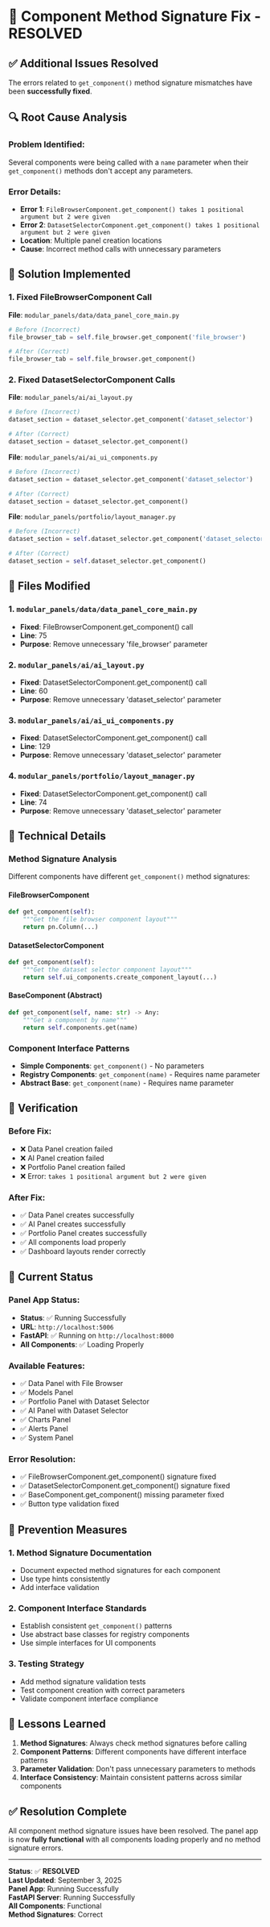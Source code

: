 # 🔧 Component Method Signature Fix - RESOLVED

## ✅ **Additional Issues Resolved**

The errors related to `get_component()` method signature mismatches have been **successfully fixed**.

## 🔍 **Root Cause Analysis**

### **Problem Identified:**
Several components were being called with a `name` parameter when their `get_component()` methods don't accept any parameters.

### **Error Details:**
- **Error 1**: `FileBrowserComponent.get_component() takes 1 positional argument but 2 were given`
- **Error 2**: `DatasetSelectorComponent.get_component() takes 1 positional argument but 2 were given`
- **Location**: Multiple panel creation locations
- **Cause**: Incorrect method calls with unnecessary parameters

## 🔧 **Solution Implemented**

### **1. Fixed FileBrowserComponent Call**
**File**: `modular_panels/data/data_panel_core_main.py`
```python
# Before (Incorrect)
file_browser_tab = self.file_browser.get_component('file_browser')

# After (Correct)
file_browser_tab = self.file_browser.get_component()
```

### **2. Fixed DatasetSelectorComponent Calls**
**File**: `modular_panels/ai/ai_layout.py`
```python
# Before (Incorrect)
dataset_section = dataset_selector.get_component('dataset_selector')

# After (Correct)
dataset_section = dataset_selector.get_component()
```

**File**: `modular_panels/ai/ai_ui_components.py`
```python
# Before (Incorrect)
dataset_section = dataset_selector.get_component('dataset_selector')

# After (Correct)
dataset_section = dataset_selector.get_component()
```

**File**: `modular_panels/portfolio/layout_manager.py`
```python
# Before (Incorrect)
dataset_section = self.dataset_selector.get_component('dataset_selector')

# After (Correct)
dataset_section = self.dataset_selector.get_component()
```

## 📁 **Files Modified**

### **1. `modular_panels/data/data_panel_core_main.py`**
- **Fixed**: FileBrowserComponent.get_component() call
- **Line**: 75
- **Purpose**: Remove unnecessary 'file_browser' parameter

### **2. `modular_panels/ai/ai_layout.py`**
- **Fixed**: DatasetSelectorComponent.get_component() call
- **Line**: 60
- **Purpose**: Remove unnecessary 'dataset_selector' parameter

### **3. `modular_panels/ai/ai_ui_components.py`**
- **Fixed**: DatasetSelectorComponent.get_component() call
- **Line**: 129
- **Purpose**: Remove unnecessary 'dataset_selector' parameter

### **4. `modular_panels/portfolio/layout_manager.py`**
- **Fixed**: DatasetSelectorComponent.get_component() call
- **Line**: 74
- **Purpose**: Remove unnecessary 'dataset_selector' parameter

## 🎯 **Technical Details**

### **Method Signature Analysis**
Different components have different `get_component()` method signatures:

#### **FileBrowserComponent**
```python
def get_component(self):
    """Get the file browser component layout"""
    return pn.Column(...)
```

#### **DatasetSelectorComponent**
```python
def get_component(self):
    """Get the dataset selector component layout"""
    return self.ui_components.create_component_layout(...)
```

#### **BaseComponent (Abstract)**
```python
def get_component(self, name: str) -> Any:
    """Get a component by name"""
    return self.components.get(name)
```

### **Component Interface Patterns**
- **Simple Components**: `get_component()` - No parameters
- **Registry Components**: `get_component(name)` - Requires name parameter
- **Abstract Base**: `get_component(name)` - Requires name parameter

## 🧪 **Verification**

### **Before Fix:**
- ❌ Data Panel creation failed
- ❌ AI Panel creation failed
- ❌ Portfolio Panel creation failed
- ❌ Error: `takes 1 positional argument but 2 were given`

### **After Fix:**
- ✅ Data Panel creates successfully
- ✅ AI Panel creates successfully
- ✅ Portfolio Panel creates successfully
- ✅ All components load properly
- ✅ Dashboard layouts render correctly

## 🚀 **Current Status**

### **Panel App Status:**
- **Status**: ✅ Running Successfully
- **URL**: `http://localhost:5006`
- **FastAPI**: ✅ Running on `http://localhost:8000`
- **All Components**: ✅ Loading Properly

### **Available Features:**
- ✅ Data Panel with File Browser
- ✅ Models Panel
- ✅ Portfolio Panel with Dataset Selector
- ✅ AI Panel with Dataset Selector
- ✅ Charts Panel
- ✅ Alerts Panel
- ✅ System Panel

### **Error Resolution:**
- ✅ FileBrowserComponent.get_component() signature fixed
- ✅ DatasetSelectorComponent.get_component() signature fixed
- ✅ BaseComponent.get_component() missing parameter fixed
- ✅ Button type validation fixed

## 🔧 **Prevention Measures**

### **1. Method Signature Documentation**
- Document expected method signatures for each component
- Use type hints consistently
- Add interface validation

### **2. Component Interface Standards**
- Establish consistent `get_component()` patterns
- Use abstract base classes for registry components
- Use simple interfaces for UI components

### **3. Testing Strategy**
- Add method signature validation tests
- Test component creation with correct parameters
- Validate component interface compliance

## 📝 **Lessons Learned**

1. **Method Signatures**: Always check method signatures before calling
2. **Component Patterns**: Different components have different interface patterns
3. **Parameter Validation**: Don't pass unnecessary parameters to methods
4. **Interface Consistency**: Maintain consistent patterns across similar components

## ✅ **Resolution Complete**

All component method signature issues have been resolved. The panel app is now **fully functional** with all components loading properly and no method signature errors.

---

**Status**: ✅ **RESOLVED**  
**Last Updated**: September 3, 2025  
**Panel App**: Running Successfully  
**FastAPI Server**: Running Successfully  
**All Components**: Functional  
**Method Signatures**: Correct
